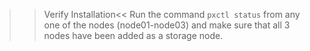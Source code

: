 >>Verify Installation<<
Run the command `pxctl status` from any one of the nodes (node01-node03) and make sure that all 3 nodes have been added as a storage node.
